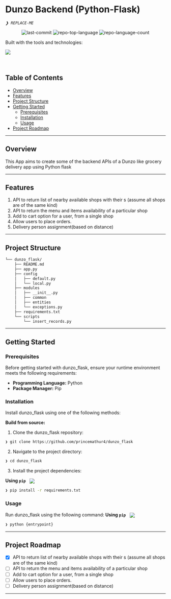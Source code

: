 <div align="left" style="position: relative;">

<h1> Dunzo Backend (Python-Flask) </h1>
<p align="left">
	<em><code>❯ REPLACE-ME</code></em>
</p>
<p align="center">
	<img src="https://img.shields.io/github/last-commit/princemathur4/dunzo_flask?style=default&logo=git&logoColor=white&color=0080ff" alt="last-commit">
	<img src="https://img.shields.io/github/languages/top/princemathur4/dunzo_flask?style=default&color=0080ff" alt="repo-top-language">
	<img src="https://img.shields.io/github/languages/count/princemathur4/dunzo_flask?style=default&color=0080ff" alt="repo-language-count">
</p>

<p align="left">
	<!-- Shields.io badges disabled, using skill icons. --></p>
<p align="left">Built with the tools and technologies:</p>
<p align="left">
	<a href="https://skillicons.dev">
		<img src="https://skillicons.dev/icons?i=md&theme=light">
	</a></p>
</div>
<br clear="right">

##  Table of Contents

- [ Overview](#-overview)
- [ Features](#-features)
- [ Project Structure](#-project-structure)
- [ Getting Started](#-getting-started)
  - [ Prerequisites](#-prerequisites)
  - [ Installation](#-installation)
  - [ Usage](#-usage)
- [ Project Roadmap](#-project-roadmap)

---

##  Overview

This App aims to create some of the backend APIs of a Dunzo like grocery delivery app using Python flask  

---

##  Features
1. API to return list of nearby available shops with their s (assume all shops are of the
same kind)
2. API to return the menu and items availability of a particular shop
3. Add to cart option for a user, from a single shop
4. Allow users to place orders.
5. Delivery person assignment(based on distance)

---

##  Project Structure

```sh
└── dunzo_flask/
    ├── README.md
    ├── app.py
    ├── config
    │   ├── default.py
    │   └── local.py
    ├── modules
    │   ├── __init__.py
    │   ├── common
    │   ├── entities
    │   └── exceptions.py
    ├── requirements.txt
    └── scripts
        └── insert_records.py
```

---
##  Getting Started

###  Prerequisites

Before getting started with dunzo_flask, ensure your runtime environment meets the following requirements:

- **Programming Language:** Python
- **Package Manager:** Pip


###  Installation

Install dunzo_flask using one of the following methods:

**Build from source:**

1. Clone the dunzo_flask repository:
```sh
❯ git clone https://github.com/princemathur4/dunzo_flask
```

2. Navigate to the project directory:
```sh
❯ cd dunzo_flask
```

3. Install the project dependencies:


**Using `pip`** &nbsp; [<img align="center" src="https://img.shields.io/badge/Pip-3776AB.svg?style={badge_style}&logo=pypi&logoColor=white" />](https://pypi.org/project/pip/)

```sh
❯ pip install -r requirements.txt
```




###  Usage
Run dunzo_flask using the following command:
**Using `pip`** &nbsp; [<img align="center" src="https://img.shields.io/badge/Pip-3776AB.svg?style={badge_style}&logo=pypi&logoColor=white" />](https://pypi.org/project/pip/)

```sh
❯ python {entrypoint}
```



---
##  Project Roadmap
- [x] API to return list of nearby available shops with their s (assume all shops are of the same kind)
- [ ] API to return the menu and items availability of a particular shop
- [ ] Add to cart option for a user, from a single shop
- [ ] Allow users to place orders.
- [ ] Delivery person assignment(based on distance)
---
